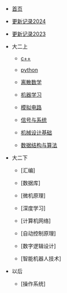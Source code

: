 * [首页]()

* [更新记录2024](md/catalog/更新记录2024.md)

* [更新记录2023](md/catalog/更新记录2023.md)

* 大二上
    * [c++](md/catalog/c++.md)

    * [python](md/catalog/python.md)   

    * [离散数学](md/catalog/离散数学.md)

    * [机器学习](md/catalog/机器学习.md)

    * [模拟电路](md/catalog/模拟电路.md)
    
    * [信号与系统](md/catalog/信号与系统.md)

    * [机械设计基础](md/catalog/机械设计基础.md)

    * [数据结构与算法](md/catalog/数据结构与算法.md)

* 大二下
    * [汇编]

    * [数据库]
    
    * [微机原理]
    
    * [深度学习]
    
    * [计算机网络]
    
    * [自动控制原理]
    
    * [数字逻辑设计]
    
    * [智能机器人技术]
    
* 以后
    * [操作系统]
    
<!-- * 以后完成
    * [51单片机]md/catalog/51单片机.md
    * [计算机组成原理]
    * [STM32] -->